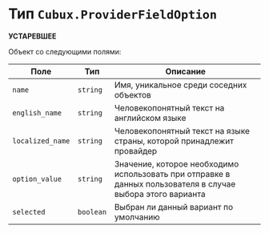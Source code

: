 Тип `Cubux.ProviderFieldOption`
===============================

**УСТАРЕВШЕЕ**

Объект со следующими полями:

Поле             | Тип       | Описание
---------------- | --------- | --------
`name`           | `string`  | Имя, уникальное среди соседних объектов
`english_name`   | `string`  | Человекопонятный текст на английском языке
`localized_name` | `string`  | Человекопонятный текст на языке страны, которой принадлежит провайдер
`option_value`   | `string`  | Значение, которое необходимо использовать при отправке в данных пользователя в случае выбора этого варианта
`selected`       | `boolean` | Выбран ли данный вариант по умолчанию
